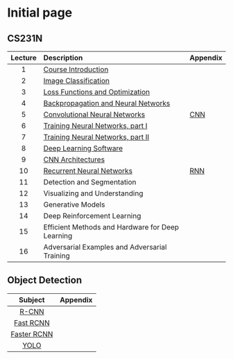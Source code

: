 # Initial page

## CS231N

| Lecture | Description | Appendix |
| :---: | :--- | :--- |
| 1 | [Course Introduction](https://app.gitbook.com/@hispace-j/s/space/cs231n/1-introduction)​ |  |
| 2 | [Image Classification](https://app.gitbook.com/@hispace-j/s/space/cs231n/2-image-classification) |  |
| 3 | [Loss Functions and Optimization](https://app.gitbook.com/@hispace-j/s/space/cs231n/3-loss-functions-and-optimization) |  |
| 4 | [Backpropagation and Neural Networks](https://app.gitbook.com/@hispace-j/s/space/cs231n/4-backpropagation-and-neural-networks) |  |
| 5 | [Convolutional Neural Networks](https://app.gitbook.com/@hispace-j/s/space/cs231n/5-convolutional-neural-network) | [CNN](https://app.gitbook.com/@hispace-j/s/space/cs231n/5-1-appendix-cnn) |
| 6 | [Training Neural Networks, part I](https://app.gitbook.com/@hispace-j/s/space/cs231n/6-training-neural-network-1) |  |
| 7 | [Training Neural Networks, part II](https://app.gitbook.com/@hispace-j/s/space/cs231n/7-training-neural-network-2) |  |
| 8 | [Deep Learning Software](https://app.gitbook.com/@hispace-j/s/space/cs231n/8-deep-learning-software) |  |
| 9 | [CNN Architectures](https://app.gitbook.com/@hispace-j/s/space/cs231n/9-cnn-architectures) |  |
| 10 | [Recurrent Neural Networks](https://app.gitbook.com/@hispace-j/s/space/cs231n/10-recurrent-neural-network) | [RNN](https://app.gitbook.com/@hispace-j/s/space/cs231n/10-1-appendix-rnn) |
| 11 | Detection and Segmentation |  |
| 12 | Visualizing and Understanding |  |
| 13 | Generative Models |  |
| 14 | Deep Reinforcement Learning |  |
| 15 | Efficient Methods and Hardware for Deep Learning |  |
| 16 | Adversarial Examples and Adversarial Training |  |



## Object Detection

| Subject | Appendix |
| :---: | :---: |
| [R-CNN](https://app.gitbook.com/@hispace-j/s/space/~/edit/drafts/-Ll_rf0urRgPXbaa3sgB/object-detection/r-cnn) |  |
| [Fast RCNN](https://app.gitbook.com/@hispace-j/s/space/~/edit/drafts/-Ll_rf0urRgPXbaa3sgB/object-detection/fast-rcnn) |  |
| [Faster RCNN](https://app.gitbook.com/@hispace-j/s/space/~/edit/drafts/-Ll_rf0urRgPXbaa3sgB/object-detection/faster-r-cnn) |  |
| [YOLO](https://app.gitbook.com/@hispace-j/s/space/~/edit/drafts/-Ll_rf0urRgPXbaa3sgB/object-detection/yolo) |  |

